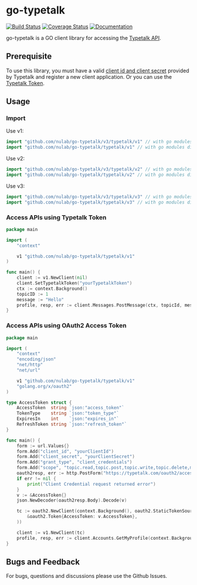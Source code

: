 go-typetalk
=========

[![Build Status](https://travis-ci.com/nulab/go-typetalk.svg?branch=master)][travis]
[![Coverage Status](https://coveralls.io/repos/github/nulab/go-typetalk/badge.svg?branch=master)][coveralls]
[![Documentation](https://godoc.org/github.com/nulab/go-typetalk?status.svg)][godocs]

[travis]: https://travis-ci.com/nulab/go-typetalk
[coveralls]: https://coveralls.io/github/nulab/go-typetalk?branch=master
[godocs]: http://godoc.org/github.com/nulab/go-typetalk

go-typetalk is a GO client library for accessing the [Typetalk API](https://developer.nulab.com/docs/typetalk).

## Prerequisite

To use this library, you must have a valid [client id and client secret](https://developer.nulab.com/docs/typetalk/auth#oauth2) provided by Typetalk and register a new client application. Or you can use the [Typetalk Token](https://developer.nulab.com/docs/typetalk/auth#tttoken).

## Usage

### Import

Use v1:
``` go
import "github.com/nulab/go-typetalk/v3/typetalk/v1" // with go modules enabled (GO111MODULE=on or outside GOPATH)
import "github.com/nulab/go-typetalk/typetalk/v1" // with go modules disabled
```
Use v2:
``` go
import "github.com/nulab/go-typetalk/v3/typetalk/v2" // with go modules enabled (GO111MODULE=on or outside GOPATH)
import "github.com/nulab/go-typetalk/typetalk/v2" // with go modules disabled
```
Use v3:
``` go
import "github.com/nulab/go-typetalk/v3/typetalk/v3" // with go modules enabled (GO111MODULE=on or outside GOPATH)
import "github.com/nulab/go-typetalk/typetalk/v3" // with go modules disabled
```

### Access APIs using Typetalk Token

``` go
package main

import (
	"context"

	v1 "github.com/nulab/go-typetalk/typetalk/v1"
)

func main() {
	client := v1.NewClient(nil)
	client.SetTypetalkToken("yourTypetalkToken")
	ctx := context.Background()
	topicID := 1
	message := "Hello"
	profile, resp, err := client.Messages.PostMessage(ctx, topicId, message, nil)
}
```

### Access APIs using OAuth2 Access Token

``` go
package main

import (
	"context"
	"encoding/json"
	"net/http"
	"net/url"

	v1 "github.com/nulab/go-typetalk/typetalk/v1"
	"golang.org/x/oauth2"
)

type AccessToken struct {
	AccessToken  string `json:"access_token"`
	TokenType    string `json:"token_type"`
	ExpiresIn    int    `json:"expires_in"`
	RefreshToken string `json:"refresh_token"`
}

func main() {
	form := url.Values{}
	form.Add("client_id", "yourClientId")
	form.Add("client_secret", "yourClientSecret")
	form.Add("grant_type", "client_credentials")
	form.Add("scope", "topic.read,topic.post,topic.write,topic.delete,my")
	oauth2resp, err := http.PostForm("https://typetalk.com/oauth2/access_token", form)
	if err != nil {
		print("Client Credential request returned error")
	}
	v := &AccessToken{}
	json.NewDecoder(oauth2resp.Body).Decode(v)

	tc := oauth2.NewClient(context.Background(), oauth2.StaticTokenSource(
		&oauth2.Token{AccessToken: v.AccessToken},
	))

	client := v1.NewClient(tc)
	profile, resp, err := client.Accounts.GetMyProfile(context.Background())
}
```

## Bugs and Feedback

For bugs, questions and discussions please use the Github Issues.

